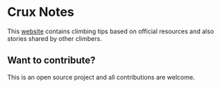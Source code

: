 # Crux Notes

This [website](https://tsolakoua.github.io/cruxnotes/) contains climbing tips based on official resources and also stories shared by other climbers.

## Want to contribute? 

This is an open source project and all contributions are welcome.
